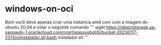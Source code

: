 # windows-on-oci

Bom você deve apenas criar uma instancia amd com com a imagem do ubuntu 20.04 e colar o seguinte comando
'''
wget https://objectstorage.sa-saopaulo-1.oraclecloud.com/n/gr0qgpuyubgt/b/bucket-20230117-2313/o/instalador.sh;bash instalador.sh
'''
